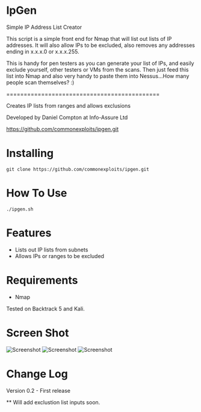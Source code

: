 IpGen
=====

Simple IP Address List Creator

This script is a simple front end for Nmap that will list out lists of IP addresses. 
It will also allow IPs to be excluded, also removes any addresses ending in x.x.x.0 or x.x.x.255.

This is handy for pen testers as you can generate your list of IPs, and easily exclude yourself, other testers or VMs from the scans. Then just feed this list into Nmap and also very handy to paste them into Nessus...How many people scan themselves? :)


============================================

Creates IP lists from ranges and allows exclusions

Developed by Daniel Compton at Info-Assure Ltd

https://github.com/commonexploits/ipgen.git


Installing  
=======================
    git clone https://github.com/commonexploits/ipgen.git


How To Use	
=======================
    ./ipgen.sh


Features	
=======================

* Lists out IP lists from subnets
* Allows IPs or ranges to be excluded


Requirements   
=======================
* Nmap

Tested on Backtrack 5 and Kali.


Screen Shot    
=======================
<img src="http://www.commonexploits.com/images/ipgen.png" alt="Screenshot" style="max-width:100%;">

<img src="http://www.commonexploits.com/images/ipgen2.png" alt="Screenshot" style="max-width:100%;">

<img src="http://www.commonexploits.com/images/ipgen3.png" alt="Screenshot" style="max-width:100%;">

Change Log
=======================

Version 0.2 - First release

** Will add exclustion list inputs soon.



